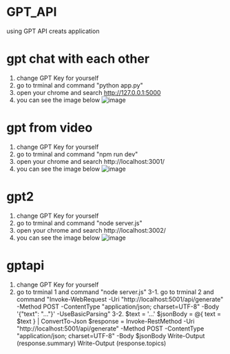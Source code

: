 # GPT_API
using GPT API creats application

# gpt chat with each other
1. change GPT Key for yourself
2. go to trminal and command "python app.py"
3. open your chrome and search http://127.0.0.1:5000
4. you can see the image below
![image](https://github.com/user-attachments/assets/9ffdb6dd-77a9-49ae-93e5-52fe0f861e73)

# gpt from video
1. change GPT Key for yourself
2. go to trminal and command "npm run dev"
3. open your chrome and search http://localhost:3001/
4. you can see the image below
![image](https://github.com/user-attachments/assets/1fcde996-a09f-4c31-b829-d48b8d4b77e6)


# gpt2
1. change GPT Key for yourself
2. go to trminal and command "node server.js"
3. open your chrome and search http://localhost:3002/
4. you can see the image below
![image](https://github.com/user-attachments/assets/b5aa2390-7757-48e0-88ce-e52911ac1639)

# gptapi
1. change GPT Key for yourself
2. go to trminal 1 and command "node server.js"
3-1.
   go to trminal 2 and command "Invoke-WebRequest -Uri "http://localhost:5001/api/generate" -Method POST -ContentType "application/json; charset=UTF-8" -Body '{"text": "..."}' -UseBasicParsing"
3-2.
  $text = '...'
  $jsonBody = @{ text = $text } | ConvertTo-Json
  $response = Invoke-RestMethod -Uri "http://localhost:5001/api/generate" -Method POST -ContentType "application/json; charset=UTF-8" -Body $jsonBody 
  Write-Output $($response.summary)
  Write-Output $($response.topics)
